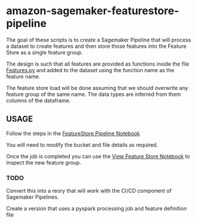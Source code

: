 # amazon-sagemaker-featurestore-pipeline

The goal of these scripts is to create a Sagemaker Pipeline
that will process a dataset to create features and then store those
features into the Feature Store as a single feature group.

The design is such that all features are provided as functions inside
the file [Features.py](fs_job/Features.py) and added to the dataset
using the function name as the feature name.

The  feature store load will be done assuming that we should overwrite
any feature group of the same name. The data types are inferred from them
columns of the dataframe.

## USAGE

Follow the steps in the [FeatureStore Pipeline Notebook](FeatureStore_Pipeline.ipynb)

You will need to modify the bucket and file details as required.

Once the job is completed you can use the [View Feature Store Notebook](View_FeatureStore.ipynb)
to inspect the new feature group.


### TODO

Convert this into a reory that will work with the CI/CD component of Sagemaker Pipelines.

Create a version that uses a pyspark processing job and feature definition file


